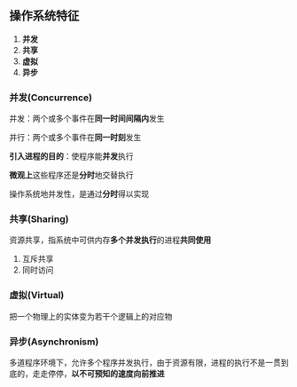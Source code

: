 ## 操作系统特征
1. **并发**
2. **共享**
3. **虚拟**
4. **异步**

### 并发(Concurrence)

并发：两个或多个事件在**同一时间间隔内**发生

并行：两个或多个事件在**同一时刻**发生

**引入进程的目的**：使程序能**并发**执行

**微观上**这些程序还是**分时**地交替执行

操作系统地并发性，是通过**分时**得以实现

### 共享(Sharing)

资源共享，指系统中可供内存**多个并发执行**的进程**共同使用**

1. 互斥共享
2. 同时访问

### 虚拟(Virtual)

把一个物理上的实体变为若干个逻辑上的对应物

### 异步(Asynchronism)

多道程序环境下，允许多个程序并发执行，由于资源有限，进程的执行不是一贯到底的，走走停停，**以不可预知的速度向前推进**
